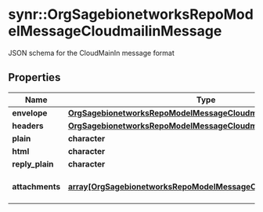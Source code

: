 # synr::OrgSagebionetworksRepoModelMessageCloudmailinMessage

JSON schema for the CloudMainIn message format

## Properties
Name | Type | Description | Notes
------------ | ------------- | ------------- | -------------
**envelope** | [**OrgSagebionetworksRepoModelMessageCloudmailinEnvelope**](org.sagebionetworks.repo.model.message.cloudmailin.Envelope.md) |  | [optional] 
**headers** | [**OrgSagebionetworksRepoModelMessageCloudmailinHeaders**](org.sagebionetworks.repo.model.message.cloudmailin.Headers.md) |  | [optional] 
**plain** | **character** |  | [optional] 
**html** | **character** |  | [optional] 
**reply_plain** | **character** |  | [optional] 
**attachments** | [**array[OrgSagebionetworksRepoModelMessageCloudmailinAttachment]**](org.sagebionetworks.repo.model.message.cloudmailin.Attachment.md) | Attachments to the message. | [optional] 


